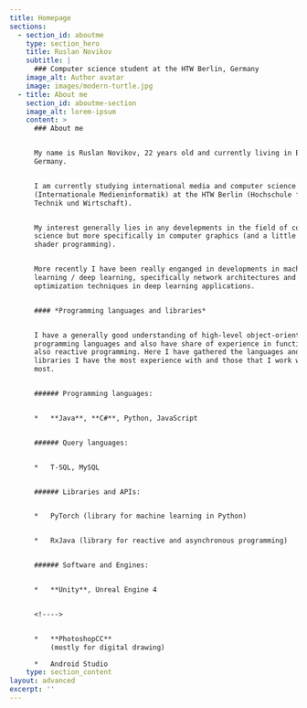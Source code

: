 ```yaml
---
title: Homepage
sections:
  - section_id: aboutme
    type: section_hero
    title: Ruslan Novikov
    subtitle: |
      ### Computer science student at the HTW Berlin, Germany
    image_alt: Author avatar
    image: images/modern-turtle.jpg
  - title: About me
    section_id: aboutme-section
    image_alt: lorem-ipsum
    content: >
      ### About me


      My name is Ruslan Novikov, 22 years old and currently living in Berlin,
      Germany.


      I am currently studying international media and computer science
      (Internationale Medieninformatik) at the HTW Berlin (Hochschule für
      Technik und Wirtschaft).


      My interest generally lies in any develepments in the field of computer
      science but more specifically in computer graphics (and a little bit of
      shader programming).


      More recently I have been really enganged in developments in machine
      learning / deep learning, specifically network architectures and
      optimization techniques in deep learning applications.


      #### *Programming languages and libraries*


      I have a generally good understanding of high-level object-oriented
      programming languages and also have share of experience in functional and
      also reactive programming. Here I have gathered the languages and
      libraries I have the most experience with and those that I work with the
      most.


      ###### Programming languages:


      *   **Java**, **C#**, Python, JavaScript


      ###### Query languages:


      *   T-SQL, MySQL


      ###### Libraries and APIs:


      *   PyTorch (library for machine learning in Python)


      *   RxJava (library for reactive and asynchronous programming)


      ###### Software and Engines:


      *   **Unity**, Unreal Engine 4


      <!---->


      *   **PhotoshopCC**
          (mostly for digital drawing)

      *   Android Studio
    type: section_content
layout: advanced
excerpt: ''
---
```


